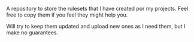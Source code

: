 A repository to store the rulesets that I have created por my projects.
Feel free to copy them if you feel they might help you.

Will try to keep them updated and upload new ones as I need them, but I make no guarantees.
